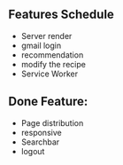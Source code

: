 ## Features Schedule
- Server render
- gmail login
- recommendation
- modify the recipe
- Service Worker

## Done Feature:
- Page distribution
- responsive
- Searchbar
- logout
